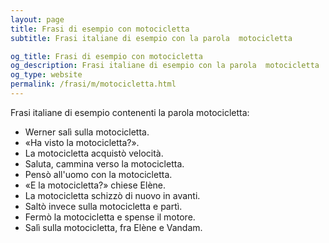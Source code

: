 ```yaml
---
layout: page
title: Frasi di esempio con motocicletta 
subtitle: Frasi italiane di esempio con la parola  motocicletta

og_title: Frasi di esempio con motocicletta 
og_description: Frasi italiane di esempio con la parola  motocicletta
og_type: website
permalink: /frasi/m/motocicletta.html
---
```


Frasi italiane di esempio contenenti la parola motocicletta:


- Werner salì sulla motocicletta.
- «Ha visto la motocicletta?».
- La motocicletta acquistò velocità.
- Saluta, cammina verso la motocicletta.
- Pensò all'uomo con la motocicletta.
- «E la motocicletta?» chiese Elène.
- La motocicletta schizzò di nuovo in avanti.
- Saltò invece sulla motocicletta e partì.
- Fermò la motocicletta e spense il motore.
- Salì sulla motocicletta, fra Elène e Vandam.
